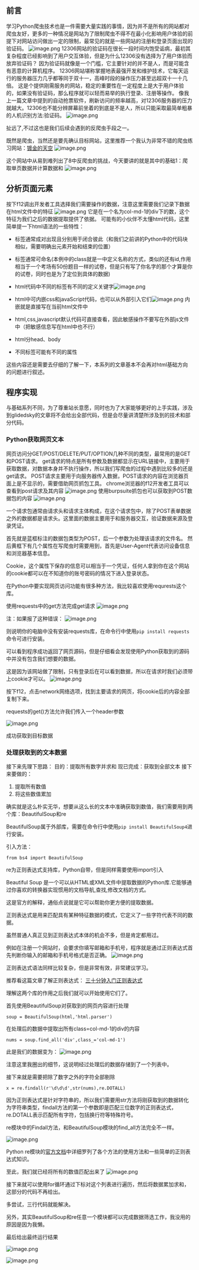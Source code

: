 
## 前言
学习Python爬虫技术也是一件需要大量实践的事情，因为并不是所有的网站都对爬虫友好，更多的一种情况是网站为了限制爬虫不得不在最小化影响用户体验的前提下对网站访问做出一定的限制，最常见的就是一些网站的注册和登录页面出现的验证码。
![image.png](http://upload-images.jianshu.io/upload_images/7857598-3b07768254fc2235.png?imageMogr2/auto-orient/strip%7CimageView2/2/w/1240)
12306网站的验证码在很长一段时间内饱受诟病，最初其复杂程度已经影响到了用户交互体验，但是为什么12306没有选择为了用户体验而放弃验证码？
因为验证码就像是一个门槛，它主要针对的并不是人，而是可能含有恶意的计算机程序。
12306网站堪称掌握地表最强开发和维护技术，它每天运行的服务器压力几乎都等同于双十一，高峰时段的操作压力甚至远超双十一十几倍。
这是个提供刚需服务的网站，稳定的重要性在一定程度上是大于用户体验的，如果没有验证码，那么程序就可以轻而易举的执行登录、注册等操作。
像我上一篇文章中提到的自动抢票软件，刷新访问的频率越高，对12306服务器的压力就越大。12306也不能分辨屏幕前坐着的到底是不是人，所以只能采取最简单粗暴的人机识别方法:验证码。
![image.png](http://upload-images.jianshu.io/upload_images/7857598-ea484285951d5dd5.png?imageMogr2/auto-orient/strip%7CimageView2/2/w/1240)

扯远了,不过这也是我们后续会遇到的反爬虫手段之一。

既然是爬虫，当然还是要先确认目标网站，这里推荐一个我认为非常不错的爬虫练习网站：[镀金的天空](http://glidedsky.com/)
![image.png](http://upload-images.jianshu.io/upload_images/7857598-9f7ece2cc7ad7e72.png?imageMogr2/auto-orient/strip%7CimageView2/2/w/1240)

这个网站中从易到难列出了8中反爬虫的挑战，今天要讲的就是其中的基础1：爬取单页数据并计算数据和
![image.png](http://upload-images.jianshu.io/upload_images/7857598-4a3f8bed26dd0052.png?imageMogr2/auto-orient/strip%7CimageView2/2/w/1240)
## 分析页面元素
按下f12调出开发者工具选择我们需要操作的数据，注意这里需要我们记录下数据在html文件中的特征
![image.png](http://upload-images.jianshu.io/upload_images/7857598-7bca84465e404145.png?imageMogr2/auto-orient/strip%7CimageView2/2/w/1240)
它是在一个名为col-md-1的div下的数，这个特征为我们之后的数据提取提供了依据。
可能有的小伙伴不太懂html代码，这里简单提一下html语法的一些特性：
- 标签通常成对出现且分别用于闭合彼此（和我们之前讲的Python中的代码块相似，需要明确出元素开始和结束的位置）
- 标签通常可命名(本例中的class就是一中定义名称的方式，类似的还有id,作用相当于一个考场有50份题目一样的试卷，但是只有写了你名字的那个才算是你的试卷，同时也是为了定位到具体的数据)
- html代码中不同的标签有不同的定义关键字![image.png](http://upload-images.jianshu.io/upload_images/7857598-cb7af212c205251b.png?imageMogr2/auto-orient/strip%7CimageView2/2/w/1240)


- html中可内嵌css和javaScript代码，也可以从外部引入它们![image.png](http://upload-images.jianshu.io/upload_images/7857598-c1f9f1e3637899a2.png?imageMogr2/auto-orient/strip%7CimageView2/2/w/1240)
内嵌就是直接写在当前html文件中
- html,css,javascript默认代码可直接查看，因此敏感操作不要写在外部js文件中（把敏感信息写在html中也不行）
- html分head、body
- 不同标签可能有不同的属性

这些内容还是需要去仔细的了解一下，本系列的文章基本不会再对html基础方向的问题进行叙述。

## 程序实现

与基础系列不同，为了尊重站长意愿，同时也为了大家能够更好的上手实践，涉及到glidedsky的文章将不会给出全部代码，但是会尽量讲清楚所涉及到的技术和部分代码。


### Python获取网页文本
网页访问分GET/POST/DELETE/PUT/OPTION几种不同的类型，最常用的是GET和POST请求。
get请求的特点是所有参数及数据都显示在URL链接中，主要用于获取数据，对数据本身并不执行操作，所以我们写爬虫的过程中遇到比较多的还是get请求。
POST请求主要用于向服务器传入数据，POST请求的内容在浏览器页面上是不显示的，需要借助网页抓包工具。
chrome浏览器的f12开发者工具可以查看到post请求及其内容
![image.png](http://upload-images.jianshu.io/upload_images/7857598-27481cde202f5d7f.png?imageMogr2/auto-orient/strip%7CimageView2/2/w/1240)
使用burpsuite抓包也可以获取到POST数据包的内容
![image.png](http://upload-images.jianshu.io/upload_images/7857598-02128887601bc288.png?imageMogr2/auto-orient/strip%7CimageView2/2/w/1240)

一个请求包通常由请求头和请求主体构成，在这个请求包中，除了POST表单数据之外的数据都是请求头。这里面的数据主要用于和服务器交互，验证数据来源及登录凭证。

首先就是蓝框标注的数据包类型为POST，后一个参数为处理该请求的文件名。
然后黄框下有几个属性在写爬虫时需要用到，首先是User-Agent代表访问设备信息和浏览器基本信息。

Cookie，这个属性下保存的信息可以相当于一个凭证，任何人拿到你在这个网站的cookie都可以在不知道你的账号密码的情况下进入登录状态。

在Python中要实现网页访问功能有很多种方法，我比较喜欢使用requrests这个库。

使用requests中的get方法完成get请求
![image.png](http://upload-images.jianshu.io/upload_images/7857598-79bcf76ed7fc0664.png?imageMogr2/auto-orient/strip%7CimageView2/2/w/1240)

注：如果报了这种错误：
![image.png](http://upload-images.jianshu.io/upload_images/7857598-0a83fe04ccd876ae.png?imageMogr2/auto-orient/strip%7CimageView2/2/w/1240)

则说明你的电脑中没有安装requests库，在命令行中使用`pip install requests`命令可进行安装。

可以看到程序成功返回了网页源码，但是仔细看会发现使用Python获取到的源码中并没有包含我们想要的数据。

这是因为该网站做了限制，只有登录后在可以看到数据，所以在请求时我们必须带上cookie才可以。
![image.png](http://upload-images.jianshu.io/upload_images/7857598-fe0fb1b144f0be43.png?imageMogr2/auto-orient/strip%7CimageView2/2/w/1240)

按下f12，点击network网络选项，找到主要请求的网页，将cookie后的内容全部复制下来。

requests的get()方法允许我们传入一个header参数

![image.png](http://upload-images.jianshu.io/upload_images/7857598-abd9179b4c7ea0eb.png?imageMogr2/auto-orient/strip%7CimageView2/2/w/1240)


成功获取到目标数据

### 处理获取到的文本数据
接下来先理下思路：
目的：提取所有数字并求和
现已完成：获取到全部文本
接下来要做的：
1. 提取所有数值
2. 将这些数值累加

确实就是这么朴实无华，想要从这么长的文本中准确获取到数值，我们需要用到两个库：BeautifulSoup和re

BeautifulSoup属于外部库，需要在命令行中使用`pip install BeautifulSoup4`进行安装。

引入方法：
```
from bs4 import BeautifulSoup
```


re为正则表达式支持库，Python自带，但是同样需要使用import引入

Beautiful Soup 是一个可以从HTML或XML文件中提取数据的Python库.它能够通过你喜欢的转换器实现惯用的文档导航,查找,修改文档的方式。

这是官方的解释，通俗点说就是它可以帮助你更方便的提取数据。

正则表达式是用来匹配具有某种特征数据的模式，它定义了一些字符代表不同的数据。

虽然普通人真正见到正则表达式本体的机会不多，但是肯定都用过。

例如在注册一个网站时，会要求你填写邮箱和手机号，程序就是通过正则表达式首先判断你输入的邮箱和手机号格式是否正确。
![image.png](http://upload-images.jianshu.io/upload_images/7857598-7636af775f5f2944.png?imageMogr2/auto-orient/strip%7CimageView2/2/w/1240)


正则表达式语法同样比较复杂，但是非常有效，非常建议学习。

推荐看这篇文章了解正则表达式： [三十分钟入门正则表达式](http://www.cnblogs.com/deerchao/archive/2006/08/24/zhengzhe30fengzhongjiaocheng.html)

理解这两个库的作用之后我们就可以开始使用它们了。

首先使用BeautifulSoup对获取到的网页内容进行处理

```
soup = BeautifulSoup(html,'html.parser')
```

 在处理后的数据中提取出所有class=col-md-1的div的内容
 
```
nums = soup.find_all('div',class_='col-md-1')
```
此是我们的数据变为：
![image.png](http://upload-images.jianshu.io/upload_images/7857598-a45baca872a2b255.png?imageMogr2/auto-orient/strip%7CimageView2/2/w/1240)

注意这里我圈出的细节，这说明经过处理后的数据存储到了一个列表中。

接下来就是需要把除了数字之外的字符全部剔除

```
x = re.findall(r'\d\d\d',str(nums),re.DOTALL)
```
因为正则表达式是针对字符串的，所以我们需要用str方法将刚获取到的数据转化为字符串类型，findall方法的第一个参数即是匹配三位数字的正则表达式，re.DOTALL表示匹配所有字符，包括换行符等特殊符号。

re模块中的Findall方法，和BeautifulSoup模块的find_all方法完全不一样。

![image.png](http://upload-images.jianshu.io/upload_images/7857598-b3a60d13c6a8f40f.png?imageMogr2/auto-orient/strip%7CimageView2/2/w/1240)

Python re模块的[官方文档](http://docs.python.org/zh-cn/3/library/re.html)中详细罗列了各个方法的使用方法和一些简单的正则表达式知识。

至此，我们就已经将所有的数值匹配出来了
![image.png](http://upload-images.jianshu.io/upload_images/7857598-7cbeb015bd309058.png?imageMogr2/auto-orient/strip%7CimageView2/2/w/1240)


接下来就可以使用for循环通过下标对这个列表进行遍历，然后将数据累加求和，这部分的代码不再给出。

多尝试，三行代码就能解决。

另外，其实BeautifulSoup和re任意一个模块都可以完成数据筛选工作，我没用的原因是因为我懒。

最后给出最终运行结果

![image.png](http://upload-images.jianshu.io/upload_images/7857598-671eeeee8c6af0ee.png?imageMogr2/auto-orient/strip%7CimageView2/2/w/1240)


![image.png](http://upload-images.jianshu.io/upload_images/7857598-bafdc5f8044fb584.png?imageMogr2/auto-orient/strip%7CimageView2/2/w/1240)


